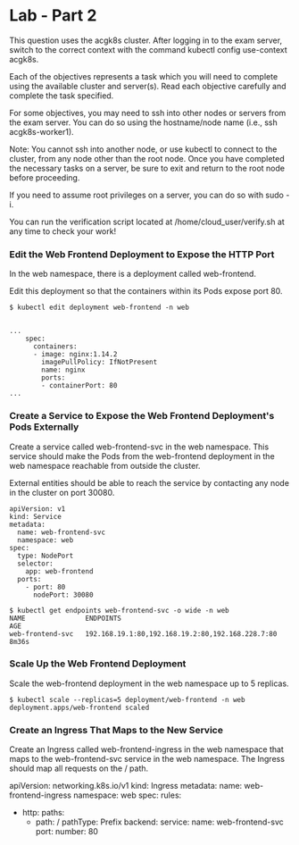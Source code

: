 # Lab - Part 2

This question uses the acgk8s cluster. After logging in to the exam server, switch to the correct context with the command kubectl config use-context acgk8s.

Each of the objectives represents a task which you will need to complete using the available cluster and server(s). Read each objective carefully and complete the task specified.

For some objectives, you may need to ssh into other nodes or servers from the exam server. You can do so using the hostname/node name (i.e., ssh acgk8s-worker1).

Note: You cannot ssh into another node, or use kubectl to connect to the cluster, from any node other than the root node. Once you have completed the necessary tasks on a server, be sure to exit and return to the root node before proceeding.

If you need to assume root privileges on a server, you can do so with sudo -i.

You can run the verification script located at /home/cloud_user/verify.sh at any time to check your work!

### Edit the Web Frontend Deployment to Expose the HTTP Port

In the web namespace, there is a deployment called web-frontend.

Edit this deployment so that the containers within its Pods expose port 80.

```
$ kubectl edit deployment web-frontend -n web


...
    spec:
      containers:
      - image: nginx:1.14.2
        imagePullPolicy: IfNotPresent
        name: nginx
        ports:
        - containerPort: 80
...

```

### Create a Service to Expose the Web Frontend Deployment's Pods Externally

Create a service called web-frontend-svc in the web namespace. This service should make the Pods from the web-frontend deployment in the web namespace reachable from outside the cluster.

External entities should be able to reach the service by contacting any node in the cluster on port 30080.

```
apiVersion: v1
kind: Service
metadata:
  name: web-frontend-svc
  namespace: web
spec:
  type: NodePort
  selector:
    app: web-frontend
  ports:
    - port: 80
      nodePort: 30080

$ kubectl get endpoints web-frontend-svc -o wide -n web
NAME               ENDPOINTS                                          AGE
web-frontend-svc   192.168.19.1:80,192.168.19.2:80,192.168.228.7:80   8m36s
```

### Scale Up the Web Frontend Deployment

Scale the web-frontend deployment in the web namespace up to 5 replicas.

```
$ kubectl scale --replicas=5 deployment/web-frontend -n web
deployment.apps/web-frontend scaled
```

### Create an Ingress That Maps to the New Service

Create an Ingress called web-frontend-ingress in the web namespace that maps to the web-frontend-svc service in the web namespace. The Ingress should map all requests on the / path.

apiVersion: networking.k8s.io/v1
kind: Ingress
metadata:
  name: web-frontend-ingress
  namespace: web
spec:
  rules:
  - http:
      paths:
      - path: /
        pathType: Prefix
        backend:
          service:
            name: web-frontend-svc
            port:
              number: 80